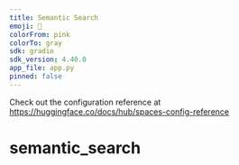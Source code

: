```yaml
---
title: Semantic Search
emoji: 🚀
colorFrom: pink
colorTo: gray
sdk: gradio
sdk_version: 4.40.0
app_file: app.py
pinned: false
---
```


Check out the configuration reference at https://huggingface.co/docs/hub/spaces-config-reference
# semantic_search
